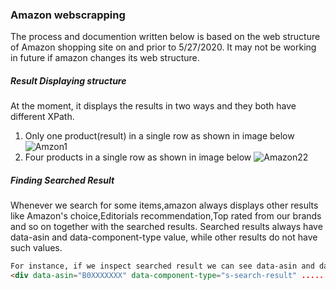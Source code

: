﻿### Amazon webscrapping 
The process and documention written below is based on the web structure of Amazon shopping site on and prior to 5/27/2020.
It may not be working in future if amazon changes its web structure.

##### Result Displaying structure
At the moment, it displays the results in two ways and  they both have different XPath.
1) Only one product(result) in a single row as shown in image below
![Amzon1](../../../../../../Desktop/amzon1.PNG)
2) Four products in a single row as shown in image below
![Amazon22](../../../../../../Desktop/amazon22.PNG)
 

##### Finding Searched Result
Whenever we search for some items,amazon always displays other results like Amazon's choice,Editorials recommendation,Top rated from our brands and so on together with the searched results.
Searched results always have  data-asin and data-component-type value, while other results do not have such values.
```Html
For instance, if we inspect searched result we can see data-asin and data-component-type with values as shown below.
<div data-asin="B0XXXXXXX" data-component-type="s-search-result" ......>
``` 
